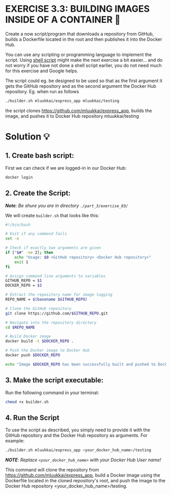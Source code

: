 # EXERCISE 3.3: BUILDING IMAGES INSIDE OF A CONTAINER 🤔
Create a now script/program that downloads a repository from GitHub, builds a Dockerfile located in the root and then publishes it into the Docker Hub.

You can use any scripting or programming language to implement the script. Using [shell script](https://www.shellscript.sh/) might make the next exercise a bit easier... and do not worry if you have not done a shell script earlier, you do not need much for this exercise and Google helps.

The script could eg. be designed to be used so that as the first argument it gets the GitHub repository and as the second argument the Docker Hub repository. Eg. when run as follows

```bash
./builder.sh mluukkai/express_app mluukkai/testing
```
the script clones https://github.com/mluukkai/express_app, builds the image, and pushes it to Docker Hub repository mluukkai/testing

# Solution 💡

## 1. Create bash script:
First we can check if we are logged-in in our Docker Hub:
```bash
docker login
```

## 2. Create the Script:
_**Note**: Be shure you are in directory `./part_3/exercise_03/`_

We will create `builder.sh` that looks like this:

```bash
#!/bin/bash

# Exit if any command fails
set -e

# Check if exactly two arguments are given
if ["$#" -ne 2]; then
    echo "Usage: $0 <GitHub repository> <Docker Hub repository>"
    exit 1
fi

# Assign command line arguments to variables
GITHUB_REPO = $1
DOCKER_REPO = $2

# Extract the repository name for image tagging
REPO_NAME = $(basename $GITHUB_REPO)

# Clone the GitHub repository
git clone https://github.com/$GITHUB_REPO.git

# Navigate into the repository directory
cd $REPO_NAME

# Build Docker image
docker build -t $DOCKER_REPO .

# Push the Docker image to Docker Hub
docker push $DOCKER_REPO

echo "Image $DOCKER_REPO has been successfully built and pushed to Docker Hub.
```

## 3. Make the script executable:

Run the following command in your terminal:
```bash
chmod +x builder.sh
```

## 4. Run the Script

To use the script as described, you simply need to provide it with the GitHub repository and the Docker Hub repository as arguments. For example:

```bash
./builder.sh mluukkai/express_app <your_docker_hub_name>/testing
```

_**NOTE**: Replace `<your_docker_hub_name>` with your Docker Hub User name!_

This command will clone the repository from https://github.com/mluukkai/express_app, build a Docker image using the Dockerfile located in the cloned repository's root, and push the image to the Docker Hub repository <your_docker_hub_name>/testing.
